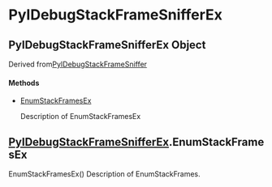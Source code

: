 # PyIDebugStackFrameSnifferEx

## PyIDebugStackFrameSnifferEx Object



Derived from[PyIDebugStackFrameSniffer](#pyidebugstackframesniffer)

#### Methods


  - [EnumStackFramesEx](PyIDebugStackFrameSnifferEx.md#pyidebugstackframesnifferexenumstackframesex)

    Description of EnumStackFramesEx&nbsp;

## [PyIDebugStackFrameSnifferEx](#pyidebugstackframesnifferex)\.EnumStackFramesEx

EnumStackFramesEx\(\)
Description of EnumStackFrames\.